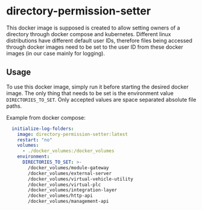 # directory-permission-setter

This docker image is supposed is created to allow setting owners of a directory through docker compose and kubernetes.
Different linux distributions have different default user IDs, therefore files being accessed through docker images need to be set to the user ID from these docker images (in our case mainly for logging).

## Usage

To use this docker image, simply run it before starting the desired docker image.
The only thing that needs to be set is the environment value `DIRECTORIES_TO_SET`.
Only accepted values are space separated absolute file paths.

Example from docker compose:
```yaml
  initialize-log-folders:
    image: directory-permission-setter:latest
    restart: "no"
    volumes:
      - ./docker_volumes:/docker_volumes
    environment:
      DIRECTORIES_TO_SET: >-
        /docker_volumes/module-gateway
        /docker_volumes/external-server
        /docker_volumes/virtual-vehicle-utility
        /docker_volumes/virtual-plc
        /docker_volumes/integration-layer
        /docker_volumes/http-api
        /docker_volumes/management-api
```

